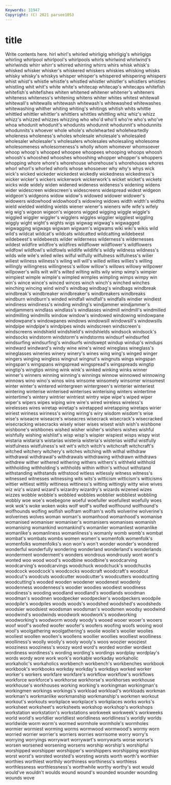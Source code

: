 ```yaml
---
Keywords: 31947
Copyright: (C) 2021 parsee1053
---
```


# title

Write contents here.
hirl whirl's whirled whirligig whirligig's whirligigs whirling whirlpool whirlpool's whirlpools
whirls whirlwind whirlwind's whirlwinds whirr whirr's whirred whirring whirrs whirs
whisk whisk's whisked whisker whisker's whiskered whiskers whiskies whisking whisks
whisky whisky's whiskys whisper whisper's whispered whispering whispers whist whist's
whistle whistle's whistled whistler whistler's whistlers whistles whistling whit whit's
white white's whitecap whitecap's whitecaps whitefish whitefish's whitefishes whiten whitened
whitener whitener's whiteners whiteness whiteness's whitening whitens whiter whites whitest
whitewall whitewall's whitewalls whitewash whitewash's whitewashed whitewashes whitewashing whither whiting
whiting's whitings whitish whits whittle whittled whittler whittler's whittlers whittles
whittling whiz whiz's whizz whizz's whizzed whizzes whizzing who who'd
who'll who're who's who've whoa whodunit whodunit's whodunits whodunnit whodunnit's
whodunnits whodunnits's whoever whole whole's wholehearted wholeheartedly wholeness wholeness's wholes
wholesale wholesale's wholesaled wholesaler wholesaler's wholesalers wholesales wholesaling wholesome wholesomeness
wholesomeness's wholly whom whomever whomsoever whoop whoop's whooped whoopee whoopees
whooping whoops whoosh whoosh's whooshed whooshes whooshing whopper whopper's whoppers
whopping whore whore's whorehouse whorehouse's whorehouses whores whorl whorl's whorled
whorls whose whosoever why why's whys wick wick's wicked wickeder
wickedest wickedly wickedness wickedness's wicker wicker's wickers wickerwork wickerwork's wicket
wicket's wickets wicks wide widely widen widened wideness wideness's widening
widens wider widescreen widescreen's widescreens widespread widest widgeon widgeon's widgeons
widow widow's widowed widower widower's widowers widowhood widowhood's widowing widows
width width's widths wield wielded wielding wields wiener wiener's wieners
wife wife's wifely wig wig's wigeon wigeon's wigeons wigged wigging
wiggle wiggle's wiggled wiggler wiggler's wigglers wiggles wigglier wiggliest wiggling
wiggly wight wight's wights wigs wigwag wigwag's wigwagged wigwagging wigwags
wigwam wigwam's wigwams wiki wiki's wikis wild wild's wildcat wildcat's
wildcats wildcatted wildcatting wildebeest wildebeest's wildebeests wilder wilderness wilderness's wildernesses
wildest wildfire wildfire's wildfires wildflower wildflower's wildflowers wildfowl wildfowl's wildfowls
wildlife wildlife's wildly wildness wildness's wilds wile wile's wiled wiles
wilful wilfully wilfulness wilfulness's wilier wiliest wiliness wiliness's wiling will
will's willed willies willies's willing willingly willingness willingness's willow willow's
willows willowy willpower willpower's wills wilt wilt's wilted wilting wilts
wily wimp wimp's wimpier wimpiest wimple wimple's wimpled wimples wimpling
wimps wimpy win win's wince wince's winced winces winch winch's
winched winches winching wincing wind wind's windbag windbag's windbags windbreak
windbreak's windbreaker windbreaker's windbreakers windbreaks windburn windburn's winded windfall windfall's
windfalls windier windiest windiness windiness's winding winding's windjammer windjammer's windjammers
windlass windlass's windlasses windmill windmill's windmilled windmilling windmills window window's
windowed windowing windowpane windowpane's windowpanes windows windowsill windowsill's windowsills windpipe
windpipe's windpipes winds windscreen windscreen's windscreens windshield windshield's windshields windsock
windsock's windsocks windstorm windstorm's windstorms windsurf windsurfed windsurfing windsurfing's windsurfs
windswept windup windup's windups windward windward's windy wine wine's wined
wineglass wineglass's wineglasses wineries winery winery's wines wing wing's winged
winger wingers winging wingless wingnut wingnut's wingnuts wings wingspan wingspan's
wingspans wingspread wingspread's wingspreads wingtip wingtip's wingtips wining wink wink's
winked winking winks winner winner's winners winning winning's winnings winnow
winnowed winnowing winnows wino wino's winos wins winsome winsomely winsomer
winsomest winter winter's wintered wintergreen wintergreen's winterier winteriest wintering winterise
winterised winterises winterising winters wintertime wintertime's wintery wintrier wintriest wintry
wipe wipe's wiped wiper wiper's wipers wipes wiping wire wire's
wired wireless wireless's wirelesses wires wiretap wiretap's wiretapped wiretapping wiretaps
wirier wiriest wiriness wiriness's wiring wiring's wiry wisdom wisdom's wise
wise's wiseacre wiseacre's wiseacres wisecrack wisecrack's wisecracked wisecracking wisecracks wisely
wiser wises wisest wish wish's wishbone wishbone's wishbones wished wisher
wisher's wishers wishes wishful wishfully wishing wishlist's wisp wisp's wispier
wispiest wisps wispy wist wistaria wistaria's wistarias wisteria wisteria's wisterias
wistful wistfully wistfulness wistfulness's wit wit's witch witch's witchcraft witchcraft's
witched witchery witchery's witches witching with withal withdraw withdrawal withdrawal's
withdrawals withdrawing withdrawn withdraws withdrew wither withered withering withers withers's
withheld withhold withholding withholding's withholds within within's without withstand withstanding
withstands withstood witless witlessly witness witness's witnessed witnesses witnessing wits
wits's witticism witticism's witticisms wittier wittiest wittily wittiness wittiness's witting
wittingly witty wive wives wiz wiz's wizard wizard's wizardry wizardry's
wizards wizened wizes wizzes wobble wobble's wobbled wobbles wobblier wobbliest
wobbling wobbly woe woe's woebegone woeful woefuller woefullest woefully woes
wok wok's woke woken woks wolf wolf's wolfed wolfhound wolfhound's
wolfhounds wolfing wolfish wolfram wolfram's wolfs wolverine wolverine's wolverines wolves
woman woman's womanhood womanhood's womanise womanised womaniser womaniser's womanisers womanises
womanish womanising womankind womankind's womanlier womanliest womanlike womanlike's womanliness womanliness's
womanly womb womb's wombat wombat's wombats wombs women women's womenfolk
womenfolk's womenfolks womenfolks's won won's won't wonder wonder's wondered wonderful
wonderfully wondering wonderland wonderland's wonderlands wonderment wonderment's wonders wondrous wondrously
wont wont's wonted woo wood wood's woodbine woodbine's woodcarving woodcarving's
woodcarvings woodchuck woodchuck's woodchucks woodcock woodcock's woodcocks woodcraft woodcraft's woodcut
woodcut's woodcuts woodcutter woodcutter's woodcutters woodcutting woodcutting's wooded wooden woodener
woodenest woodenly woodenness woodenness's woodier woodies woodiest woodiness woodiness's wooding
woodland woodland's woodlands woodman woodman's woodmen woodpecker woodpecker's woodpeckers woodpile
woodpile's woodpiles woods woods's woodshed woodshed's woodsheds woodsier woodsiest woodsman
woodsman's woodsmen woodsy woodwind woodwind's woodwinds woodwork woodwork's woodworking woodworking's
woodworm woody woody's wooed wooer wooer's wooers woof woof's woofed
woofer woofer's woofers woofing woofs wooing wool wool's woolgathering woolgathering's
woolie woolie's woolier woolies wooliest woollen woollen's woollens woollier woollies
woolliest woolliness woolliness's woolly woolly's wooly wooly's woos woozier wooziest
wooziness wooziness's woozy word word's worded wordier wordiest wordiness wordiness's
wording wording's wordings wordplay wordplay's words wordy wore work work's
workable workaday workaholic workaholic's workaholics workbench workbench's workbenches workbook workbook's
workbooks workday workday's workdays worked worker worker's workers workfare workfare's
workflow workflow's workflows workforce workforce's workhorse workhorse's workhorses workhouse workhouse's
workhouses working working's workingman workingman's workingmen workings workings's workload workload's
workloads workman workman's workmanlike workmanship workmanship's workmen workout workout's workouts
workplace workplace's workplaces works works's worksheet worksheet's worksheets workshop workshop's
workshops workstation workstation's workstations workweek workweek's workweeks world world's worldlier
worldliest worldliness worldliness's worldly worlds worldwide worm worm's wormed wormhole
wormhole's wormholes wormier wormiest worming worms wormwood wormwood's wormy worn
worried worrier worrier's worriers worries worrisome worry worry's worrying worryings
worrywart worrywart's worrywarts worse worse's worsen worsened worsening worsens worship
worship's worshipful worshipped worshipper worshipper's worshippers worshipping worships worst worst's
worsted worsted's worsting worsts worth worth's worthier worthies worthiest worthily
worthiness worthiness's worthless worthlessness worthlessness's worthwhile worthy worthy's wot would
would've wouldn't woulds wound wound's wounded wounder wounding wounds wove
